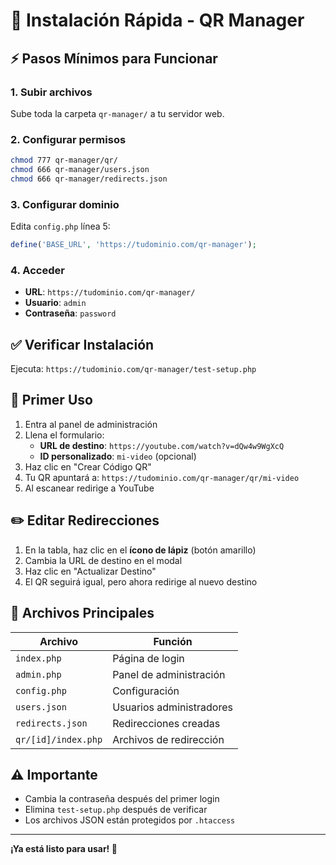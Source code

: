 # 🚀 Instalación Rápida - QR Manager

## ⚡ Pasos Mínimos para Funcionar

### 1. Subir archivos
Sube toda la carpeta `qr-manager/` a tu servidor web.

### 2. Configurar permisos
```bash
chmod 777 qr-manager/qr/
chmod 666 qr-manager/users.json
chmod 666 qr-manager/redirects.json
```

### 3. Configurar dominio
Edita `config.php` línea 5:
```php
define('BASE_URL', 'https://tudominio.com/qr-manager');
```

### 4. Acceder
- **URL**: `https://tudominio.com/qr-manager/`
- **Usuario**: `admin`
- **Contraseña**: `password`

## ✅ Verificar Instalación

Ejecuta: `https://tudominio.com/qr-manager/test-setup.php`

## 🎯 Primer Uso

1. Entra al panel de administración
2. Llena el formulario:
   - **URL de destino**: `https://youtube.com/watch?v=dQw4w9WgXcQ`
   - **ID personalizado**: `mi-video` (opcional)
3. Haz clic en "Crear Código QR"
4. Tu QR apuntará a: `https://tudominio.com/qr-manager/qr/mi-video`
5. Al escanear redirige a YouTube

## ✏️ Editar Redirecciones

1. En la tabla, haz clic en el **ícono de lápiz** (botón amarillo)
2. Cambia la URL de destino en el modal
3. Haz clic en "Actualizar Destino"
4. El QR seguirá igual, pero ahora redirige al nuevo destino

## 🔧 Archivos Principales

| Archivo | Función |
|---------|---------|
| `index.php` | Página de login |
| `admin.php` | Panel de administración |
| `config.php` | Configuración |
| `users.json` | Usuarios administradores |
| `redirects.json` | Redirecciones creadas |
| `qr/[id]/index.php` | Archivos de redirección |

## ⚠️ Importante

- Cambia la contraseña después del primer login
- Elimina `test-setup.php` después de verificar
- Los archivos JSON están protegidos por `.htaccess`

---

**¡Ya está listo para usar! 🎉**